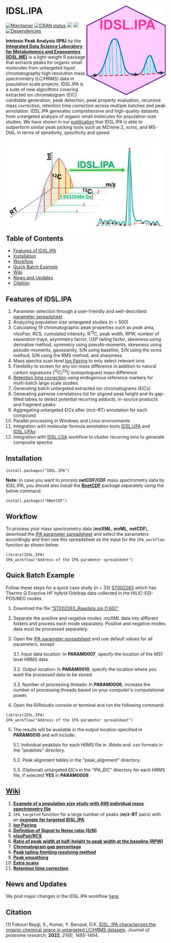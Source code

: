 # IDSL.IPA<img src='IPA_educational_files/Figures/IDSL.IPA-logo.PNG' width="250px" align="right" />

<!-- badges: start -->
[![Maintainer](https://img.shields.io/badge/maintainer-Sadjad_Fakouri_Baygi-blue)](https://github.com/sajfb)
[![CRAN status](https://www.r-pkg.org/badges/version/IDSL.IPA)](https://cran.r-project.org/package=IDSL.IPA)
![](http://cranlogs.r-pkg.org/badges/IDSL.IPA?color=orange)
![](http://cranlogs.r-pkg.org/badges/grand-total/IDSL.IPA?color=brightgreen)
[![Dependencies](https://tinyverse.netlify.com/badge/IDSL.IPA)](https://cran.r-project.org/package=IDSL.IPA)
<!-- badges: end -->

**Intrinsic Peak Analysis (IPA)** by the [**Integrated Data Science Laboratory for Metabolomics and Exposomics (IDSL.ME)**](https://www.idsl.me) is a light-weight R package that extracts peaks for organic small molecules from untargeted liquid chromatography high resolution mass spectrometry (LC/HRMS) data in population scale projects. IDSL.IPA is a suite of new algorithms covering extracted ion chromatogram (EIC) candidate generation, peak detection, peak property evaluation, recursive mass correction, retention time correction across multiple batches and peak annotation. IDSL.IPA generates comprehensive and high-quality datasets from untargeted analysis of organic small molecules for population-size studies. We have shown in our [publication](https://github.com/idslme/IDSL.IPA#citation) that IDSL.IPA is able to outperform similar peak picking tools such as MZmine 2, *xcms*, and MS-DIAL in terms of sensitivity, specificity and speed.

## <img src='IPA_educational_files/Figures/IDSL.IPA-TOC_Art.png' align="right" />

## Table of Contents

- [Features of IDSL.IPA](https://github.com/idslme/IDSL.IPA#features-of-idslipa)
- [Installation](https://github.com/idslme/IDSL.IPA#installation)
- [Workflow](https://github.com/idslme/IDSL.IPA#workflow)
- [Quick Batch Example](https://github.com/idslme/IDSL.IPA#quick-batch-example)
- [Wiki](https://github.com/idslme/IDSL.IPA#wiki)
- [News and Updates](https://github.com/idslme/IDSL.IPA#news-and-updates)
- [Citation](https://github.com/idslme/IDSL.IPA#citation)

## Features of IDSL.IPA

1) Parameter selection through a user-friendly and well-described [parameter spreadsheet](https://raw.githubusercontent.com/idslme/IDSL.IPA/main/IPA_parameters.xlsx)
2) Analyzing population size untargeted studies (n > 500)
3) Calculating 19 chromatographic peak properties such as peak area, nIsoPair, RCS, cumulated intensity, R<sup>13</sup>C, peak width, RPW, number of separation trays, asymmetry factor, USP tailing factor, skewness using derivative method, symmetry using pseudo-moments, skewness using pseudo-moments, gaussianity, S/N using baseline, S/N using the *xcms* method, S/N using the RMS method, and sharpness.
4) Mass spectra scan level [Ion Pairing](https://github.com/idslme/IDSL.IPA/wiki/Ion-Pairing) to only select relevant ions
5) Flexibility to screen for any ion mass difference in addition to natural carbon signatures (<sup>12</sup>C/<sup>13</sup>C isotopologues) mass difference
6) [Retention time correction](https://github.com/idslme/IDSL.IPA/wiki/Retention-Index) using endogenous reference markers for multi-batch large scale studies
7) Generating batch untargeted extracted ion chromatograms (EICs)
8) Generating pairwise correlations list for aligned peak height and its gap-filled tables to detect potential recurring adducts, in-source products and fragment peaks
9) Aggregating untargeted EICs after (*m/z*-RT) annotation for each compound
10) Parallel processing in Windows and Linux environments
11) Integration with molecular formula annotation tools [IDSL.UFA](https://github.com/idslme/IDSL.UFA) and [IDSL.UFAx](https://github.com/idslme/IDSL.UFAx)
12) Integration with [IDSL.CSA](https://github.com/idslme/IDSL.CSA) workflow to cluster recurring ions to generate composite spectra

## Installation

	install.packages("IDSL.IPA")
	
**Note:** In case you want to process **netCDF/CDF** mass spectrometry data by IDSL.IPA, you should also install the [**RnetCDF**](https://CRAN.R-project.org/package=RNetCDF) package separately using the below command.

	install.packages("RNetCDF")

## Workflow

To process your mass spectrometry data (**mzXML**, **mzML**, **netCDF**), download the [IPA parameter spreadsheet](https://raw.githubusercontent.com/idslme/IDSL.IPA/main/IPA_parameters.xlsx) and select the parameters accordingly and then use this spreadsheet as the input for the `IPA_workflow` function as shown below:

	library(IDSL.IPA)
	IPA_workflow("Address of the IPA parameter spreadsheet")

## Quick Batch Example

Follow these steps for a quick case study (n = 33) [ST002263](https://www.metabolomicsworkbench.org/data/DRCCMetadata.php?Mode=Study&StudyID=ST002263&DataMode=AllData&ResultType=1) which has Thermo Q Exactive HF hybrid Orbitrap data collected in the HILIC-ESI-POS/NEG modes.

1. Download the file ["ST002263_Rawdata.zip (1.6G)"](https://www.metabolomicsworkbench.org/data/DRCCStudySummary.php?Mode=SetupRawDataDownload&StudyID=ST002263)

2. Separate the positive and negative modes *.mzXML* data into different folders and process each mode separately. Positive and negative modes data must be processed separately.

3. Open the [IPA parameter spreadsheet](https://raw.githubusercontent.com/idslme/IDSL.IPA/main/IPA_parameters.xlsx) and use default values for all parameters, except:
	
	3.1. Input data location: In **PARAM0007**, specify the location of the MS1 level HRMS data.
	
	3.2. Output location: In **PARAM0010**, specify the location where you want the processed data to be stored.
		
	3.3. Number of processing threads: In **PARAM0006**, increase the number of processing threads based on your computer's computational power.

4. Open the R/Rstudio console or terminal and run the following command:

```
library(IDSL.IPA)
IPA_workflow("Address of the IPA parameter spreadsheet")
```

5. The results will be available in the output location specified in **PARAM0010** and will include:

	5.1. Individual peaklists for each HRMS file in *.Rdata* and *.csv* formats in the "peaklists" directory.
	
	5.2. Peak alignment tables in the "peak_alignment" directory.
	
	5.3. (Optional) untargeted EICs in the "IPA_EIC" directory for each HRMS file, if selected **YES** in **PARAM0009**.

## [**Wiki**](https://github.com/idslme/IDSL.IPA/wiki)

1. [**Example of a population size study with 499 individual mass spectrometry file**](https://github.com/idslme/IDSL.IPA/wiki/IDSL.IPA-for-MTBLS1684-study)
2. `IPA_targeted` function for a large number of peaks (***m/z***-**RT** pairs) with an [**example for targeted IDSL.IPA**](https://github.com/idslme/IDSL.IPA/wiki/IPA_targeted)
3. [**Ion Pairing**](https://github.com/idslme/IDSL.IPA/wiki/Ion-Pairing)
4. [**Definition of Signal to Noise ratio (S/N)**](https://github.com/idslme/IDSL.IPA/wiki/Definition-Signal-to-Noise-Ratio)
5. [**nIsoPair/RCS**](https://github.com/idslme/IDSL.IPA/wiki/nIsoPair-RCS)
6. [**Ratio of peak width at half-height to peak width at the baseline (RPW)**](https://github.com/idslme/IDSL.IPA/wiki/RPW)
7. [**Chromatogram gap percentage**](https://github.com/idslme/IDSL.IPA/wiki/Chromatogram-gaps-percentage-(missing-scans))
8. [**Peak tailing fronting resolving method**](https://github.com/idslme/IDSL.IPA/wiki/Peak-tailing-fronting-resolving)
9. [**Peak smoothing**](https://github.com/idslme/IDSL.IPA/wiki/Peak-smoothing)
10. [**Extra scans**](https://github.com/idslme/IDSL.IPA/wiki/Extra-scans)
11. [**Retention time correction**](https://github.com/idslme/IDSL.IPA/wiki/Retention-Index).

## News and Updates

We post major changes in the IDSL.IPA workflow [here](https://github.com/idslme/IDSL.IPA/blob/main/UPDATE.md).

## Citation

[1] Fakouri Baygi, S., Kumar, Y. Barupal, D.K. [IDSL. IPA characterizes the organic chemical space in untargeted LC/HRMS datasets](https://pubs.acs.org/doi/10.1021/acs.jproteome.2c00120). *Journal of proteome research*, **2022**, *21(6)*, 1485-1494.